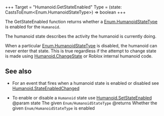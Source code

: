 +++
Target = "Humanoid.GetStateEnabled"
Type = (state: CastsToEnum<Enum.HumanoidStateType>) => boolean
+++

The GetStateEnabled function returns whether a [Enum.HumanoidStateType](https://developer.roblox.com/search#stq=HumanoidStateType) is enabled for the `Humanoid`.The humanoid state describes the activity the humanoid is currently doing.When a particular [Enum.HumanoidStateType](https://developer.roblox.com/search#stq=HumanoidStateType) is disabled, the humanoid can never enter that state. This is true regardless if the attempt to change state is made using [Humanoid.ChangeState](https://developer.roblox.com/api-reference/function/Humanoid/ChangeState) or Roblox internal humanoid code.## See also - For an event that fires when a humanoid state is enabled or disabled see [Humanoid.StateEnabledChanged](https://developer.roblox.com/api-reference/event/Humanoid/StateEnabledChanged) - To enable or disable a `Humanoid` state use [Humanoid.SetStateEnabled](https://developer.roblox.com/api-reference/function/Humanoid/SetStateEnabled)@param state The given `Enum/HumanoidStateType`@returns Whether the given `Enum/HumanoidStateType` is enabled